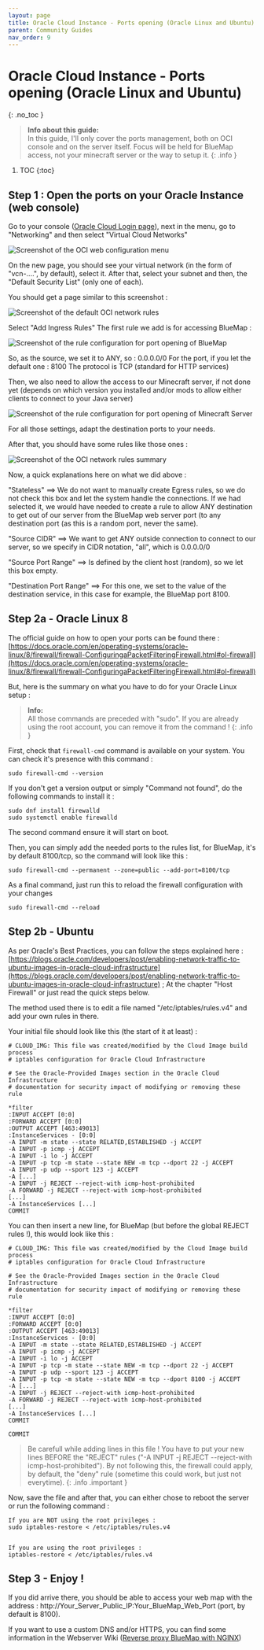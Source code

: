 ```yaml
---
layout: page
title: Oracle Cloud Instance - Ports opening (Oracle Linux and Ubuntu)
parent: Community Guides
nav_order: 9
---
```


# Oracle Cloud Instance - Ports opening (Oracle Linux and Ubuntu)
{: .no_toc }

> **Info about this guide:**  
> In this guide, I'll only cover the ports management, both on OCI console and on the server itself.
> Focus will be held for BlueMap access, not your minecraft server or the way to setup it.
{: .info }

1. TOC 
{:toc}


## Step 1 : Open the ports on your Oracle Instance (web console)

Go to your console ([Oracle Cloud Login page](https://cloud.oracle.com/)), next in the menu, go to "Networking" and then select "Virtual Cloud Networks"

![Screenshot of the OCI web configuration menu]({{site.baseurl}}/assets/ociconf/OCI_01.png)

On the new page, you should see your virtual network (in the form of "vcn-....", by default), select it.
After that, select your subnet and then, the "Default Security List" (only one of each).

You should get a page similar to this screenshot :

![Screenshot of the default OCI network rules]({{site.baseurl}}/assets/ociconf/OCI_02.png)

Select "Add Ingress Rules"
The first rule we add is for accessing BlueMap :

![Screenshot of the rule configuration for port opening of BlueMap]({{site.baseurl}}/assets/ociconf/OCI_03.png)

So, as the source, we set it to ANY, so : 0.0.0.0/0
For the port, if you let the default one : 8100
The protocol is TCP (standard for HTTP services)

Then, we also need to allow the access to our Minecraft server, if not done yet (depends on which version you installed and/or mods to allow either clients to connect to your Java server)

![Screenshot of the rule configuration for port opening of Minecraft Server]({{site.baseurl}}/assets/ociconf/OCI_04.png)

For all those settings, adapt the destination ports to your needs.

After that, you should have some rules like those ones :

![Screenshot of the OCI network rules summary]({{site.baseurl}}/assets/ociconf/OCI_05.png)


Now, a quick explanations here on what we did above :

"Stateless" ==> We do not want to manually create Egress rules, so we do not check this box and let the system handle the connections.
If we had selected it, we would have needed to create a rule to allow ANY destination to get out of our server from the BlueMap web server port (to any destination port (as this is a random port, never the same).

"Source CIDR" ==> We want to get ANY outside connection to connect to our server, so we specify in CIDR notation, "all", which is 0.0.0.0/0

"Source Port Range" ==> Is defined by the client host (random), so we let this box empty.

"Destination Port Range" ==> For this one, we set to the value of the destination service, in this case for example, the BlueMap port 8100.


## Step 2a - Oracle Linux 8

The official guide on how to open your ports can be found there : [https://docs.oracle.com/en/operating-systems/oracle-linux/8/firewall/firewall-ConfiguringaPacketFilteringFirewall.html#ol-firewall](https://docs.oracle.com/en/operating-systems/oracle-linux/8/firewall/firewall-ConfiguringaPacketFilteringFirewall.html#ol-firewall)

But, here is the summary on what you have to do for your Oracle Linux setup :

> **Info:**  
> All those commands are preceded with "sudo". If you are already using the root account, you can remove it from the command !
{: .info }

First, check that `firewall-cmd` command is available on your system.
You can check it's presence with this command :
```
sudo firewall-cmd --version
```

If you don't get a version output or simply "Command not found", do the following commands to install it :
```
sudo dnf install firewalld
sudo systemctl enable firewalld
```
The second command ensure it will start on boot.


Then, you can simply add the needed ports to the rules list, for BlueMap, it's by default 8100/tcp, so the command will look like this :
```
sudo firewall-cmd --permanent --zone=public --add-port=8100/tcp
```

As a final command, just run this to reload the firewall configuration with your changes
```
sudo firewall-cmd --reload
```


## Step 2b - Ubuntu

As per Oracle's Best Practices, you can follow the steps explained here : [https://blogs.oracle.com/developers/post/enabling-network-traffic-to-ubuntu-images-in-oracle-cloud-infrastructure](https://blogs.oracle.com/developers/post/enabling-network-traffic-to-ubuntu-images-in-oracle-cloud-infrastructure) ; At the chapter "Host Firewall" or just read the quick steps below.

The method used there is to edit a file named "/etc/iptables/rules.v4" and add your own rules in there.

Your initial file should look like this (the start of it at least) :
```
# CLOUD_IMG: This file was created/modified by the Cloud Image build process
# iptables configuration for Oracle Cloud Infrastructure

# See the Oracle-Provided Images section in the Oracle Cloud Infrastructure
# documentation for security impact of modifying or removing these rule

*filter
:INPUT ACCEPT [0:0]
:FORWARD ACCEPT [0:0]
:OUTPUT ACCEPT [463:49013]
:InstanceServices - [0:0]
-A INPUT -m state --state RELATED,ESTABLISHED -j ACCEPT
-A INPUT -p icmp -j ACCEPT
-A INPUT -i lo -j ACCEPT
-A INPUT -p tcp -m state --state NEW -m tcp --dport 22 -j ACCEPT
-A INPUT -p udp --sport 123 -j ACCEPT
-A [...]
-A INPUT -j REJECT --reject-with icmp-host-prohibited
-A FORWARD -j REJECT --reject-with icmp-host-prohibited
[...]
-A InstanceServices [...]
COMMIT
```

You can then insert a new line, for BlueMap (but before the global REJECT rules !), this would look like this :
```
# CLOUD_IMG: This file was created/modified by the Cloud Image build process
# iptables configuration for Oracle Cloud Infrastructure

# See the Oracle-Provided Images section in the Oracle Cloud Infrastructure
# documentation for security impact of modifying or removing these rule

*filter
:INPUT ACCEPT [0:0]
:FORWARD ACCEPT [0:0]
:OUTPUT ACCEPT [463:49013]
:InstanceServices - [0:0]
-A INPUT -m state --state RELATED,ESTABLISHED -j ACCEPT
-A INPUT -p icmp -j ACCEPT
-A INPUT -i lo -j ACCEPT
-A INPUT -p tcp -m state --state NEW -m tcp --dport 22 -j ACCEPT
-A INPUT -p udp --sport 123 -j ACCEPT
-A INPUT -p tcp -m state --state NEW -m tcp --dport 8100 -j ACCEPT
-A [...]
-A INPUT -j REJECT --reject-with icmp-host-prohibited
-A FORWARD -j REJECT --reject-with icmp-host-prohibited
[...]
-A InstanceServices [...]
COMMIT

COMMIT
```

> Be carefull while adding lines in this file !
> You have to put your new lines BEFORE the "REJECT" rules ("-A INPUT -j REJECT --reject-with icmp-host-prohibited").
> By not following this, the firewall could apply, by default, the "deny" rule (sometime this could work, but just not everytime).
{: .info .important }

Now, save the file and after that, you can either chose to reboot the server or run the following command :

```
If you are NOT using the root privileges :
sudo iptables-restore < /etc/iptables/rules.v4


If you are using the root privileges :
iptables-restore < /etc/iptables/rules.v4
```

## Step 3 - Enjoy !

If you did arrive there, you should be able to access your web map with the address : http://Your_Server_Public_IP:Your_BlueMap_Web_Port (port, by default is 8100).

If you want to use a custom DNS and/or HTTPS, you can find some information in the Webserver Wiki ([Reverse proxy BlueMap with NGINX](https://bluemap.bluecolored.de/wiki/webserver/NginxProxy.html))
